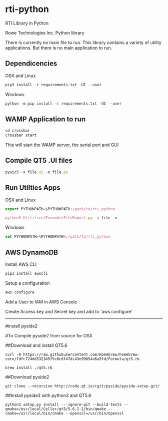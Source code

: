 # rti-python
RTI Library in Python


Rowe Technologies Inc. Python library

There is currently no main file to run.  This library contains a variety
of utility applications.  But there is no main application to run.

Dependicencies
------------

OSX and Linux
```python
pip3 install -r requirements.txt -UI --user
```
 
 
Windows
```python
python -m pip install -r requirements.txt -UI --user
```

WAMP Application to run
-----------------------
```javascript
cd crossbar
crossbar start
```

This will start the WAMP server, the serial port and GUI


Compile QT5 .UI files
---------------------
```javascript
pyuic5 -x file.ui -o file.py
```


Run Utilties Apps
----------------
OSX and Linux
```javascript
export PYTHONPATH=$PYTHONPATH:/path/to/rti_python

python3 Utilities/EnsembleFileReport.py -i file -v
```

Windows
```javascript
set PYTHONPATH=%PYTHONPATH%;/path/to/rti_python
```

AWS DynamoDB
----------------
Install AWS CLI

```javascript
pip3 install awscli
```

Setup a configuration

```javascript
aws configure
```

Add a User to IAM in AWS Console

Create Access key and Secret key and add to 'aws configure'


-------------
#install pyside2

#To Compile pyside2 from source for OSX

##Download and install QT5.6
```
curl -O https://raw.githubusercontent.com/Homebrew/homebrew-core/fdfc724dd532345f5c6cdf47dc43e99654e6a5fd/Formula/qt5.rb
```
```
brew install ./qt5.rb
```
##Download pyside2
```
git clone --recursive http://code.qt.io/cgit/pyside/pyside-setup.git/
```

##Install pyside3 with python3 and QT5.6
```
python3 setup.py install ---ignore-git --build-tests --qmake=/usr/local/Cellar/qt5/5.6.1-1/bin/qmake --cmake=/usr/local/bin/cmake --openssl=/usr/bin/openssl
```
